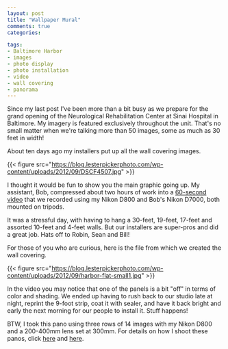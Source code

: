```yaml
---
layout: post
title: "Wallpaper Mural"
comments: true
categories:

tags:
- Baltimore Harbor
- images
- photo display
- photo installation
- video
- wall covering
- panorama
---
```

Since my last post I've been more than a bit busy as we prepare for the grand opening of the Neurological Rehabilitation Center at Sinai Hospital in Baltimore. My imagery is featured exclusively throughout the unit. That's no small matter when we're talking more than 50 images, some as much as 30 feet in width!

About ten days ago my installers put up all the wall covering images. 

{{< figure src="https://blog.lesterpickerphoto.com/wp-content/uploads/2012/09/DSCF4507.jpg" >}}

I thought it would be fun to show you the main graphic going up. My assistant, Bob, compressed about two hours of work into a [60-second video](http://vimeo.com/49613056) that we recorded using my Nikon D800 and Bob's Nikon D7000, both mounted on tripods.

It was a stressful day, with having to hang a 30-feet, 19-feet, 17-feet and assorted 10-feet and 4-feet walls. But our installers are super-pros and did a great job. Hats off to Robin, Sean and Bill!

For those of you who are curious, here is the file from which we created the wall covering.

{{< figure src="https://blog.lesterpickerphoto.com/wp-content/uploads/2012/09/harbor-flat-small1.jpg" >}}

In the video you may notice that one of the panels is a bit "off" in terms of color and shading. We ended up having to rush back to our studio late at night, reprint the 9-foot strip, coat it with sealer, and have it back bright and early the next morning for our people to install it. Stuff happens!

BTW, I took this pano using three rows of 14 images with my Nikon D800 and a 200-400mm lens set at 300mm. For details on how I shoot these panos, click [here](https://blog.lesterpickerphoto.com/2012/08/21/panoramas-nail-your-nodal-points/) and [here](https://blog.lesterpickerphoto.com/2012/09/02/panoramas-part-2-how-i-do-it/). 
